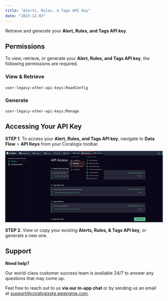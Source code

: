 ```yaml
---
title: "Alerts, Rules, & Tags API Key"
date: "2023-12-03"
---
```


Retrieve and generate your **Alert, Rules, and Tags API key**.

## Permissions

To view, retrieve, or generate your **Alert, Rules, and Tags API key**, the following permissions are required.

### View & Retrieve

```
user-legacy-other-api-keys:ReadConfig 
```

### Generate

```
user-legacy-other-api-keys:Manage
```

## Accessing Your API Key

**STEP 1**. To access your **Alert, Rules, and Tags API key**, navigate to **Data Flow** > **API Keys** from your Coralogix toolbar.

![](images/Untitled-2-1024x464.png)

**STEP 2**. View or copy your existing **Alerts, Rules, & Tags API key**, or generate a new one.

## **Support**

**Need help?**

Our world-class customer success team is available 24/7 to answer any questions that may come up.

Feel free to reach out to us **via our in-app chat** or by sending us an email at [support@coralogixstg.wpengine.com](mailto:support@coralogixstg.wpengine.com).
